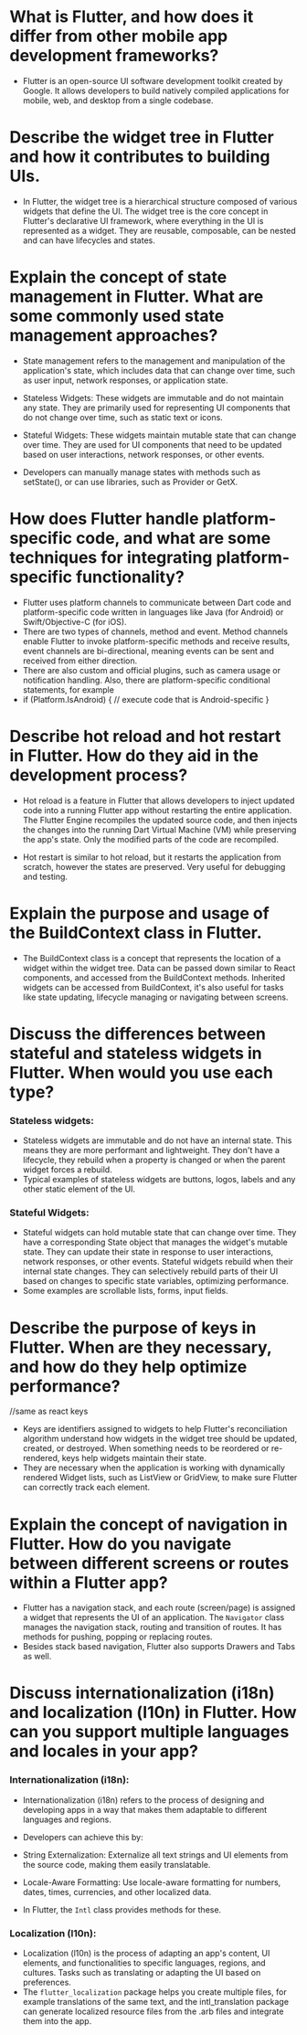 # What is Flutter, and how does it differ from other mobile app development frameworks?

- Flutter is an open-source UI software development toolkit created by Google. It allows developers to build natively compiled applications for mobile, web, and desktop from a single codebase.

# Describe the widget tree in Flutter and how it contributes to building UIs.

- In Flutter, the widget tree is a hierarchical structure composed of various widgets that define the UI. The widget tree is the core concept in Flutter's declarative UI framework, where everything in the UI is represented as a widget. They are reusable, composable, can be nested and can have lifecycles and states.


# Explain the concept of state management in Flutter. What are some commonly used state management approaches?

- State management refers to the management and manipulation of the application's state, which includes data that can change over time, such as user input, network responses, or application state.
- Stateless Widgets: These widgets are immutable and do not maintain any state. They are primarily used for representing UI components that do not change over time, such as static text or icons.

- Stateful Widgets: These widgets maintain mutable state that can change over time. They are used for UI components that need to be updated based on user interactions, network responses, or other events.

- Developers can manually manage states with methods such as setState(), or can use libraries, such as Provider or  GetX.
  
# How does Flutter handle platform-specific code, and what are some techniques for integrating platform-specific functionality?

- Flutter uses platform channels to communicate between Dart code and platform-specific code written in languages like Java (for Android) or Swift/Objective-C (for iOS).
-  There are two types of channels, method and event. Method channels enable Flutter to invoke platform-specific methods and receive results, event channels are bi-directional, meaning events can be sent and received from either direction.
-  There are also custom and official plugins, such as camera usage or notification handling. Also, there are platform-specific conditional statements, for example
- if (Platform.IsAndroid) {
// execute code that is Android-specific
}

# Describe hot reload and hot restart in Flutter. How do they aid in the development process?

- Hot reload is a feature in Flutter that allows developers to inject updated code into a running Flutter app without restarting the entire application. The Flutter Engine recompiles the updated source code, and then injects the changes into the running Dart Virtual Machine (VM) while preserving the app's state. Only the modified parts of the code are recompiled.

- Hot restart is similar to hot reload, but it restarts the application from scratch, however the states are preserved. Very useful for debugging and testing.

# Explain the purpose and usage of the BuildContext class in Flutter.

- The BuildContext class is a  concept that represents the location of a widget within the widget tree. Data can be passed down similar to React components, and accessed from the BuildContext methods. Inherited widgets can be accessed from BuildContext, it's also useful for tasks like state updating, lifecycle managing or navigating between screens.

# Discuss the differences between stateful and stateless widgets in Flutter. When would you use each type?

### Stateless widgets:
- Stateless widgets are immutable and do not have an internal state. This means they are more performant and lightweight. They don't have a lifecycle, they rebuild when a property is changed or when the parent widget forces a rebuild.
- Typical examples of stateless widgets are buttons, logos, labels and any other static element of the UI.

### Stateful Widgets:

- Stateful widgets can hold mutable state that can change over time. They have a corresponding State object that manages the widget's mutable state. They can update their state in response to user interactions, network responses, or other events. Stateful widgets rebuild when their internal state changes. They can selectively rebuild parts of their UI based on changes to specific state variables, optimizing performance.
- Some examples are scrollable lists, forms, input fields.

# Describe the purpose of keys in Flutter. When are they necessary, and how do they help optimize performance?
//same as react keys

- Keys are identifiers assigned to widgets to help Flutter's reconciliation algorithm understand how widgets in the widget tree should be updated, created, or destroyed. When something needs to be reordered or re-rendered, keys help widgets maintain their state.
- They are necessary when the application is working with dynamically rendered Widget lists, such as ListView or GridView, to make sure Flutter can correctly track each element.

# Explain the concept of navigation in Flutter. How do you navigate between different screens or routes within a Flutter app?

- Flutter has a navigation stack, and each route (screen/page) is assigned a widget that represents the UI of an application. The `Navigator` class manages the navigation stack, routing and transition of routes. It has methods for pushing, popping or replacing routes.
- Besides stack based navigation, Flutter also supports Drawers and Tabs as well.

# Discuss internationalization (i18n) and localization (l10n) in Flutter. How can you support multiple languages and locales in your app?

### Internationalization (i18n):

- Internationalization (i18n) refers to the process of designing and developing apps in a way that makes them adaptable to different languages and regions.
  
- Developers can achieve this by:
- String Externalization: Externalize all text strings and UI elements from the source code, making them easily translatable.
- Locale-Aware Formatting: Use locale-aware formatting for numbers, dates, times, currencies, and other localized data.
- In Flutter, the `Intl` class provides methods for these.

### Localization (l10n):
- Localization (l10n) is the process of adapting an app's content, UI elements, and functionalities to specific languages, regions, and cultures. Tasks such as translating or adapting the UI based on preferences.
- The `flutter_localization` package helps you create multiple files, for example translations of the same text, and the intl_translation package can generate localized resource files from the .arb files and integrate them into the app.

